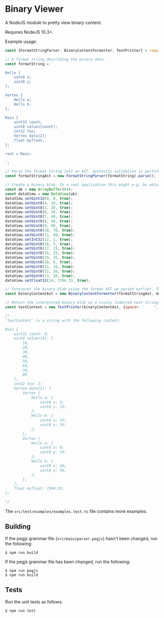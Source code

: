 # Binary Viewer

A NodeJS module to pretty view binary content.

Requires NodeJS 10.3+.

Example usage:

```js
const {FormatStringParser, BinaryContentFormatter, TextPrinter} = require('binary-viewer');

// A format string describing the binary data.
const formatString = `

Hello {
	uint8 x;
	uint8 y;
};

Vertex {
	Hello a;
	Hello b;
};

Main {
	uint32 count;
	uint8 values[count];
	int32 foo;
	Vertex data[2];
	float myfloat;
};

root = Main;

`;

// Parse the format string into an AST. Syntactic validation is performed here.
const formatStringAst = new FormatStringParser(formatString).parse();

// Create a binary blob. In a real application this might e.g. be obtained from an API.
const ab = new ArrayBuffer(64);
const dataView = new DataView(ab);
dataView.setUint32(0, 8, true);
dataView.setUint8(4, 10, true);
dataView.setUint8(5, 20, true);
dataView.setUint8(6, 30, true);
dataView.setUint8(7, 40, true);
dataView.setUint8(8, 50, true);
dataView.setUint8(9, 60, true);
dataView.setUint8(10, 70, true);
dataView.setUint8(11, 80, true);
dataView.setInt32(12, 2, true);
dataView.setUint8(16, 5, true);
dataView.setUint8(17, 15, true);
dataView.setUint8(18, 25, true);
dataView.setUint8(19, 35, true);
dataView.setUint8(20, 6, true);
dataView.setUint8(21, 16, true);
dataView.setUint8(22, 26, true);
dataView.setUint8(23, 36, true);
dataView.setFloat32(24, 7294.33, true);

// Interpret the binary blob using the format AST we parsed earlier. Throws on error.
const binaryContentAst = new BinaryContentFormatter(formatStringAst, dataView).read();

// Return the interpreted binary blob as a nicely indented text string.
const textContent = new TextPrinter(binaryContentAst, {spacer: '    ', assignment: ': '}).print();

/*
`textContent` is a string with the following content:

Main {
    uint32 count: 8;
    uint8 values[8]: [
        10,
        20,
        30,
        40,
        50,
        60,
        70,
        80
    ];
    int32 foo: 2;
    Vertex data[2]: [
        Vertex {
            Hello a: {
                uint8 x: 5;
                uint8 y: 15;
            };
            Hello b: {
                uint8 x: 25;
                uint8 y: 35;
            };
        };
        Vertex {
            Hello a: {
                uint8 x: 6;
                uint8 y: 16;
            };
            Hello b: {
                uint8 x: 26;
                uint8 y: 36;
            };
        };
    ];
    float myfloat: 7294.33;
};

*/
```

The `src/test/examples/examples.test.ts` file contains more examples.

## Building

If the pegjs grammar file (`src/main/parser.pegjs`) hasn't been changed, run the following:

	$ npm run build

If the pegjs grammar file has been changed, run the following:

	$ npm run pegjs
	$ npm run build

## Tests

Run the unit tests as follows:

	$ npm run test